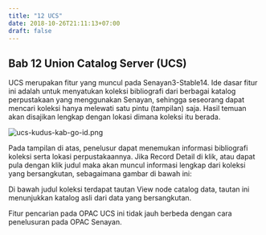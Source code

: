 ```yaml
---
title: "12 UCS"
date: 2018-10-26T21:11:13+07:00
draft: false
---
```


## Bab 12 Union Catalog Server (UCS)

UCS merupakan fitur yang muncul pada Senayan3-Stable14. Ide dasar fitur ini adalah untuk menyatukan koleksi bibliografi dari berbagai katalog perpustakaan yang menggunakan Senayan, sehingga seseorang dapat mencari koleksi hanya melewati satu pintu (tampilan) saja. Hasil temuan akan disajikan lengkap dengan lokasi dimana koleksi itu berada. 

![ucs-kudus-kab-go-id.png](/assets/ucs-kudus-kab-go-id.jpg)

Pada tampilan di atas, penelusur dapat menemukan informasi bibliografi koleksi serta lokasi perpustakaannya. Jika Record Detail di klik, atau dapat pula dengan klik judul maka akan muncul informasi lengkap dari koleksi yang bersangkutan, sebagaimana gambar di bawah ini:

Di bawah judul koleksi terdapat tautan View node catalog data, tautan ini menunjukkan katalog asli dari data yang bersangkutan. 

Fitur pencarian pada OPAC UCS ini tidak jauh berbeda dengan cara penelusuran pada OPAC Senayan.